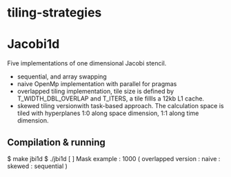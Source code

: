 # tiling-strategies

# Jacobi1d

Five implementations of one dimensional Jacobi stencil.
- sequential, and array swapping
- naive OpenMp implementation with parallel for pragmas
- overlapped tiling implementation, tile size is defined by T_WIDTH_DBL_OVERLAP and T_ITERS, a tile fillls a 12kb L1 cache.
- skewed tiling versionwith task-based approach. The calculation space is tiled with hyperplanes 1:0 along space dimension, 1:1 along time dimension.

## Compilation & running 
  $ make jbi1d
  $ ./jbi1d <Nruns> <Mask> [ <Width> <Time iterations> ]
  Mask example : 1000 ( overlapped version : naive : skewed : sequential )